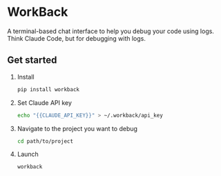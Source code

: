 # WorkBack

A terminal-based chat interface to help you debug your code using logs. Think Claude Code, but
for debugging with logs.

## Get started

1. Install

    ```sh
    pip install workback
    ```

1. Set Claude API key

    ```sh
    echo "{{CLAUDE_API_KEY}}" > ~/.workback/api_key
    ```


1. Navigate to the project you want to debug

    ```sh
    cd path/to/project
    ```

1. Launch

    ```sh
    workback
    ```
